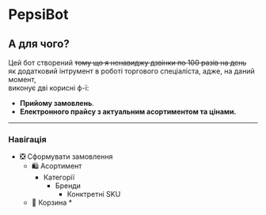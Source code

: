 # PepsiBot
## А для чого?
Цей бот створений ~~тому що я ненавиджу дзвінки по 100 разів на день~~  
як додатковий інтрумент в роботі торгового спеціаліста, адже, на даний момент,  
виконує дві корисні ф-ї:
- __Прийому замовлень__.
- __Електронного прайсу з актуальним асортиментом та цінами.__
---
### Навігація
* ❎ Сформувати замовлення
    * 🛍️ Асортимент
        * Категорії
            * Бренди
                * Конктретні SKU
    * 🛒 Корзина
      * 